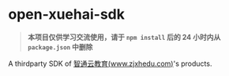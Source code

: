 # open-xuehai-sdk

> **本项目仅供学习交流使用，请于 `npm install` 后的 24 小时内从 `package.json` 中删除**

A thirdparty SDK of [智通云教育(www.zjxhedu.com)](https://www.zjxhedu.com/)'s products.
